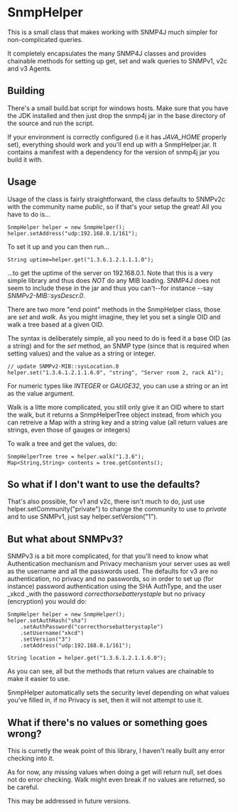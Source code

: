 SnmpHelper
==========

This is a small class that makes working with SNMP4J much simpler for
non-complicated queries.

It completely encapsulates the many SNMP4J classes and provides
chainable methods for setting up get, set and walk queries to SNMPv1,
v2c and v3 Agents.

Building
--------

There's a small build.bat script for windows hosts. Make sure that you
have the JDK installed and then just drop the snmp4j jar in the base
directory of the source and run the script.

If your environment is correctly configured (i.e it has *JAVA_HOME*
properly set), everything should work and you'll end up with a
SnmpHelper.jar. It contains a manifest with a dependency for the version
of snmp4j jar you build it with.

Usage
-----

Usage of the class is fairly straightforward, the class defaults to
SNMPv2c with the community name _public_, so if that's your setup
the great! All you have to do is...

```
SnmpHelper helper = new SnmpHelper();
helper.setAddress("udp:192.168.0.1/161");
```

To set it up and you can then run...

```
String uptime=helper.get("1.3.6.1.2.1.1.1.0");
```

...to get the uptime of the server on 192.168.0.1. Note that this is a
very simple library and thus does _NOT_ do any MIB loading. SNMP4J does
not seem to include these in the jar and thus you can't--for instance
--say _SNMPv2-MIB::sysDescr.0_.

There are two more "end point" methods in the SnmpHelper class, those
are _set_ and  _walk_. As you might imagine, they let you set a single
OID and walk a tree based at a given OID.

The syntax is deliberately simple, all you need to do is feed it a base
OID (as a string) and for the _set_ method, an SNMP type (since that is
required when setting values) and the value as a string or integer.


```
// update SNMPv2-MIB::sysLocation.0
helper.set("1.3.6.1.2.1.1.6.0", "string", "Server room 2, rack A1");
```

For numeric types like _INTEGER_ or _GAUGE32_, you can use a string
or an int as the value argument.

Walk is a litte more complicated, you still only give it an OID where to
start the walk, but it returns a SnmpHelperTree object instead, from
which you can retreive a Map with a string key and a string value (all
return values are strings, even those of gauges or integers)

To walk a tree and get the values, do:

```
SnmpHelperTree tree = helper.walk("1.3.6");
Map<String,String> contents = tree.getContents();
```

So what if I don't want to use the defaults?
--------------------------------------------

That's also possible, for v1 and v2c, there isn't much to do, just use
helper.setCommunity("private") to change the community to use to
_private_ and to use SNMPv1, just say helper.setVersion("1").

But what about SNMPv3?
----------------------

SNMPv3 is a bit more complicated, for that you'll need to know what
Authentication mechanism and Privacy mechanism your server uses
as well as the username and all the passwords used. The defaults for
v3 are no authentication, no privacy and no passwords, so in order
to set up (for instance) password authentication using the SHA AuthType,
and the user _xkcd _with the password _correcthorsebatterystaple_ but no
privacy (encryption) you would do:


```
SnmpHelper helper = new SnmpHelper();
helper.setAuthHash("sha")
	.setAuthPassword("correcthorsebatterystaple")
	.setUsername("xkcd")
	.setVersion("3")
	.setAddress("udp:192.168.0.1/161");

String location = helper.get("1.3.6.1.2.1.1.6.0");
```

As you can see, all but the methods that return values are chainable
to make it easier to use. 

SnmpHelper automatically sets the security level depending on what
values you've filled in, if no Privacy is set, then it will not
attempt to use it.

What if there's no values or something goes wrong?
--------------------------------------------------

This is curretly the weak point of this library, I haven't really
built any error checking into it.

As for now, any missing values when doing a get will return null, set
does not do error checking. Walk might even break if no values are
returned, so be careful.

This may be addressed in future versions.
